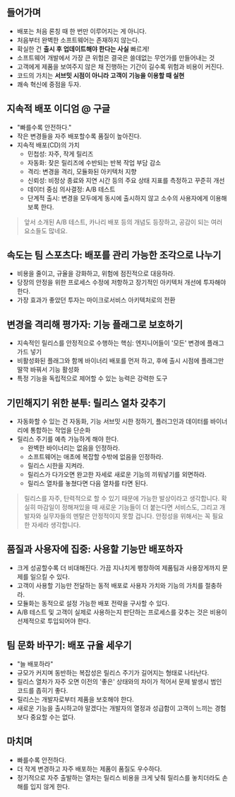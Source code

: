 ## 들어가며

- 배포는 처음 론칭 때 한 번만 이루어지는 게 아니다.
- 처음부터 완벽한 소프트웨어는 존재하지 않는다.
- 확실한 건 **출시 후 업데이트해야 한다는 사실** 빠르게!
- 소프트웨어 개발에서 가장 큰 위험은 결국은 쓸데없는 무언가를 만들어내는 것
- 고객에게 제품을 보여주지 않은 채 진행하는 기간이 길수록 위험과 비용이 커진다.
- 코드의 가치는 **서브밋 시점이 아니라 고객이 기능을 이용할 때 실현**
- 쾌속 혁신에 중점을 두자.

## 지속적 배포 이디엄 @ 구글

- "빠를수록 안전하다."
- 작은 변경들을 자주 배포할수록 품질이 높아진다.
- 지속적 배포(CD)의 가치
  - 민첩성: 자주, 작게 릴리즈
  - 자동화: 잦은 릴리즈에 수반되는 반복 작업 부담 감소
  - 격리: 변경을 격리, 모듈화된 아키텍처 지향
  - 신뢰성: 비정상 종료와 지연 시간 등의 주요 상태 지표를 측정하고 꾸준히 개선
  - 데이터 중심 의사결정: A/B 테스트
  - 단계적 출시: 변경을 모두에게 동시에 출시하지 않고 소수의 사용자에게 이용해보록 한다.

> 앞서 소개된 A/B 테스트, 카나리 배포 등의 개념도 등장하고, 공감이 되는 여러 요소들도 많네요.

## 속도는 팀 스포츠다: 배포를 관리 가능한 조각으로 나누기

- 비용을 줄이고, 규율을 강화하고, 위험에 점진적으로 대응하라.
- 당장의 안정을 위한 프로세스 수정에 저항하고 장기적인 아키텍처 개선에 투자해야 한다.
- 가장 효과가 좋았던 투자는 마이크로서비스 아키텍처로의 전환

## 변경을 격리해 평가자: 기능 플래그로 보호하기

- 지속적인 릴리스를 안정적으로 수행하는 핵심: 엔지니어들이 '모든' 변경에 플래그 가드 넣기
- 비활성화된 플래그와 함께 바이너리 배포를 먼저 하고, 후에 출시 시점에 플래그만 딸깍 바꿔서 기능 활성화
- 특정 기능을 독립적으로 제어할 수 있는 능력은 강력한 도구

## 기민해지기 위한 분투: 릴리스 열차 갖추기

- 자동화할 수 있는 건 자동화, 기능 서브밋 시한 정하기, 플러그인과 데이터를 바이너리에 통합하는 작업을 단순화
- 릴리스 주기를 예측 가능하게 해야 한다.
  - 완벽한 바이너리는 없음을 인정하라.
  - 소프트웨어는 애초에 복잡할 수밖에 없음을 인정하라.
  - 릴리스 시한을 지켜라.
  - 릴리스가 다가오면 완고한 자세로 새로운 기능의 끼워넣기를 외면하라.
  - 릴리스 열차를 놓쳤다면 다음 열차를 타면 된다.

> 릴리스를 자주, 탄력적으로 할 수 있기 때문에 가능한 발상이라고 생각합니다. 확실히 마감일이 정해져있을 때 새로운 기능들이 더 붙는다면 서비스도, 그리고 개발자와 실무자들의 멘탈은 안정적이지 못할 겁니다. 안정성을 위해서는 꼭 필요한 자세라 생각합니다.

## 품질과 사용자에 집중: 사용할 기능만 배포하자

- 크게 성공할수록 더 비대해진다. 가끔 지나치게 팽창하여 제품팀과 사용장게까지 문제를 일으킬 수 있다.
- 고객이 사용할 기능만 전달하는 동적 배포로 사용자 가치와 기능의 가치를 절충하라.
- 모듈화는 동적으로 설정 가능한 배포 전략을 구사할 수 있다.
- A/B 테스트 및 고객이 실제로 사용하는지 판단하는 프로세스를 갖추는 것은 비용이 선제적으로 투입되어야 한다.

## 팀 문화 바꾸기: 배포 규율 세우기

- "늘 배포하라"
- 규모가 커지며 동반하는 복잡성은 릴리스 주기가 길어지는 형태로 나타난다.
- 릴리스 열차가 자주 오면 이전의 '좋은' 상태와의 차이가 적어서 문제 발생시 범인 코드를 좁히기 좋다.
- 릴리스는 개발자로부터 제품을 보호해야 한다.
- 새로운 기능을 출시하고야 말겠다는 개발자의 열정과 성급함이 고객이 느끼는 경험보다 중요할 수는 없다.

## 마치며

- 빠를수록 안전하다.
- 더 작게 변경하고 자주 배포하는 제품이 품질도 우수하다.
- 정기적으로 자주 출발하는 열차는 릴리스 비용을 크게 낮춰 릴리스를 놓치더라도 손해를 입지 않게 한다.
